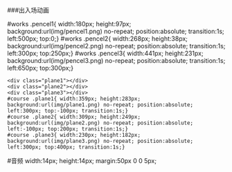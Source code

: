 ###出入场动画
	<div class="pencel1"></div>
  <div class="pencel2"></div>
  <div class="pencel3"></div>
	#works .pencel1{ width:180px; height:97px; background:url(img/pencel1.png) no-repeat; position:absolute; transition:1s; left:500px; top:0;}
	#works .pencel2{ width:268px; height:38px; background:url(img/pencel2.png) no-repeat; position:absolute; transition:1s; left:300px; top:250px;}
	#works .pencel3{ width:441px; height:231px; background:url(img/pencel3.png) no-repeat; position:absolute; transition:1s; left:650px; top:300px;}
	
	
	
    
    
    <div class="plane1"></div>
    <div class="plane2"></div>
    <div class="plane3"></div>
	#course .plane1{ width:359px; height:283px; background:url(img/plane1.png) no-repeat; position:absolute; left:300px; top:-100px; transition:1s;}
	#course .plane2{ width:309px; height:249px; background:url(img/plane2.png) no-repeat; position:absolute; left:-100px; top:200px; transition:1s;}
	#course .plane3{ width:230px; height:182px; background:url(img/plane3.png) no-repeat; position:absolute; left:300px; top:400px; transition:1s;}

#音频
	width:14px; height:14px; margin:50px 0 0 5px;